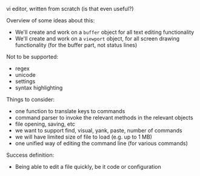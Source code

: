 
vi editor, written from scratch (is that even useful?)

Overview of some ideas about this:

* We'll create and work on a `buffer` object for all text editing functionality
* We'll create and work on a `viewport` object, for all screen drawing functionality (for the buffer part, not status lines)

Not to be supported:

* regex
* unicode
* settings
* syntax highlighting

Things to consider:

* one function to translate keys to commands
* command parser to invoke the relevant methods in the relevant objects
* file opening, saving, etc
* we want to support find, visual, yank, paste, number of commands
* we will have limited size of file to load (e.g. up to 1 MB)
* one unified way of editing the command line (for various commands)

Success definition:

* Being able to edit a file quickly, be it code or configuration


